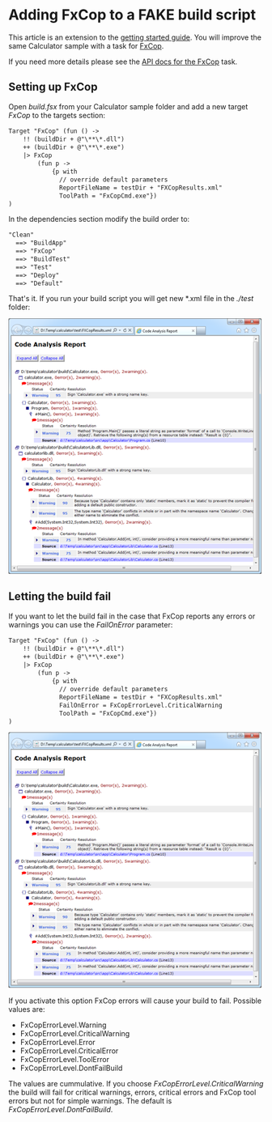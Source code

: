 # Adding FxCop to a FAKE build script

This article is an extension to the [getting started guide](gettingstarted.html). You will improve the same Calculator sample with a task for [FxCop](http://msdn2.microsoft.com/en-us/library/bb429476.aspx).

If you need more details please see the [API docs for the FxCop](apidocs/fake-fxcophelper.html) task.

## Setting up FxCop

Open *build.fsx* from your Calculator sample folder and add a new target *FxCop* to the targets section:

    Target "FxCop" (fun () ->  
        !! (buildDir + @"\**\*.dll") 
        ++ (buildDir + @"\**\*.exe") 
        |> FxCop 
            (fun p -> 
                {p with 
                  // override default parameters
                  ReportFileName = testDir + "FXCopResults.xml"
                  ToolPath = "FxCopCmd.exe"})
    )

In the dependencies section modify the build order to:

	"Clean"
	  ==> "BuildApp"
	  ==> "FxCop"
	  ==> "BuildTest"
	  ==> "Test"
	  ==> "Deploy"
	  ==> "Default"


That's it. If you run your build script you will get new *.xml file in the *./test* folder:

![alt text](pics/fxcop/report.png "Code analysis report")

## Letting the build fail

If you want to let the build fail in the case that FxCop reports any errors or warnings you can use the *FailOnError* parameter:

    Target "FxCop" (fun () ->  
        !! (buildDir + @"\**\*.dll") 
        ++ (buildDir + @"\**\*.exe") 
        |> FxCop 
            (fun p -> 
                {p with 
                  // override default parameters
                  ReportFileName = testDir + "FXCopResults.xml"
                  FailOnError = FxCopErrorLevel.CriticalWarning
                  ToolPath = "FxCopCmd.exe"})
    )

![alt text](pics/fxcop/report.png "Fail on FxCop error")

If you activate this option FxCop errors will cause your build to fail. Possible values are:

* FxCopErrorLevel.Warning
* FxCopErrorLevel.CriticalWarning
* FxCopErrorLevel.Error
* FxCopErrorLevel.CriticalError
* FxCopErrorLevel.ToolError
* FxCopErrorLevel.DontFailBuild

The values are cummulative. If you choose *FxCopErrorLevel.CriticalWarning* the build will fail for critical warnings, errors, critical errors and FxCop tool errors but not for simple warnings. The default is *FxCopErrorLevel.DontFailBuild*.
